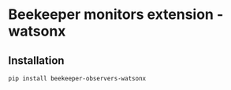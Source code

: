 # Beekeeper monitors extension - watsonx

## Installation 

```bash
pip install beekeeper-observers-watsonx
```
